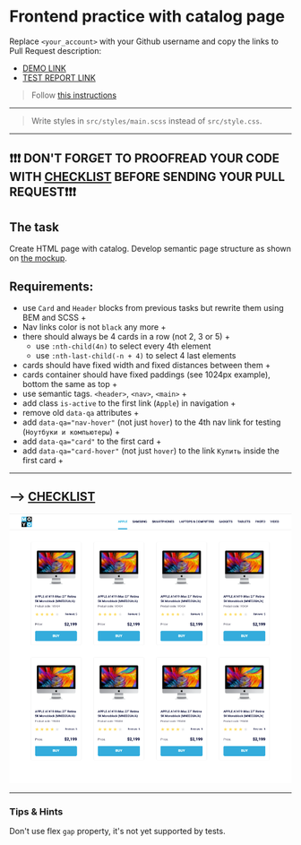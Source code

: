 # Frontend practice with catalog page
Replace `<your_account>` with your Github username and copy the links to Pull Request description:
- [DEMO LINK](https://kosserzh.github.io/layout_catalog/)
- [TEST REPORT LINK](https://kosserzh.github.io/layout_catalog/report/html_report/)

> Follow [this instructions](https://github.com/mate-academy/layout_task-guideline#how-to-solve-the-layout-tasks-on-github)
___
> Write styles in `src/styles/main.scss` instead of `src/style.css`.
___

## ❗️❗️❗️ DON'T FORGET TO PROOFREAD YOUR CODE WITH [CHECKLIST](https://github.com/mate-academy/layout_catalog/blob/master/checklist.md) BEFORE SENDING YOUR PULL REQUEST❗️❗️❗️

## The task
Create HTML page with catalog. Develop semantic page structure as shown on [the mockup](https://www.figma.com/file/zoFyK6rKrTwCCfKcqjkjnA/Moyo-%2F-Catalog?node-id=0%3A1).

## Requirements:
- use `Card` and `Header` blocks from previous tasks but rewrite them using BEM
and SCSS +
- Nav links color is not `black` any more +
- there should always be 4 cards in a row (not 2, 3 or 5) +
  - use `:nth-child(4n)` to select every 4th element
  - use `:nth-last-child(-n + 4)` to select 4 last elements
- cards should have fixed width and fixed distances between them +
- cards container should have fixed paddings (see 1024px example), bottom the same as top +
- use semantic tags. `<header>`, `<nav>`, `<main>` +
- add class `is-active` to the first link (`Apple`) in navigation +
- remove old `data-qa` attributes +
- add `data-qa="nav-hover"` (not just `hover`) to the 4th nav link for testing (`Ноутбуки и компьютеры`) +
- add `data-qa="card"` to the first card +
- add `data-qa="card-hover"` (not just `hover`) to the link `Купить` inside the first card +
---
--> [CHECKLIST](https://github.com/mate-academy/layout_catalog/blob/master/checklist.md)
---
![screenshot](./references/catalog-example.png)

---
### Tips & Hints
Don't use flex `gap` property, it's not yet supported by tests.
